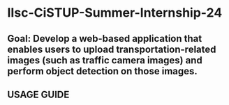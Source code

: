 # IIsc-CiSTUP-Summer-Internship-24
## Goal: Develop a web-based application that enables users to upload transportation-related images (such as traffic camera images) and perform object detection on those images.
## USAGE GUIDE
